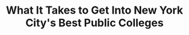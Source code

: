 ---
categories: all_articles
provider_display: "www.theatlantic.com"
provider_name: "www.theatlantic.com"
favicon_url: http://cdn.theatlantic.com/static/front/images/favicon.ico
title: "What It Takes to Get Into New York City's Best Public Colleges"
published: 2015-01-16
source: http://www.theatlantic.com/education/archive/2015/01/what-it-takes-to-get-into-new-york-citys-best-public-colleges/384451/
thumbnail: http://cdn.theatlantic.com/static/newsroom/img/mt/2015/01/AP95101801263/lead_large.jpg?ni8jbu
---
